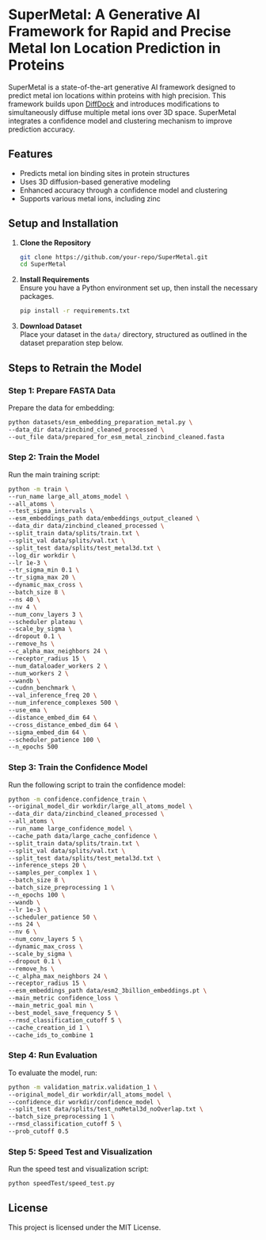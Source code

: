 
# SuperMetal: A Generative AI Framework for Rapid and Precise Metal Ion Location Prediction in Proteins

SuperMetal is a state-of-the-art generative AI framework designed to predict metal ion locations within proteins with high precision. This framework builds upon [DiffDock](https://github.com/gcorso/DiffDock) and introduces modifications to simultaneously diffuse multiple metal ions over 3D space. SuperMetal integrates a confidence model and clustering mechanism to improve prediction accuracy.

## Features
- Predicts metal ion binding sites in protein structures
- Uses 3D diffusion-based generative modeling
- Enhanced accuracy through a confidence model and clustering
- Supports various metal ions, including zinc

## Setup and Installation

1. **Clone the Repository**  
   ```bash
   git clone https://github.com/your-repo/SuperMetal.git
   cd SuperMetal
   ```

2. **Install Requirements**  
   Ensure you have a Python environment set up, then install the necessary packages.
   ```bash
   pip install -r requirements.txt
   ```

3. **Download Dataset**  
   Place your dataset in the `data/` directory, structured as outlined in the dataset preparation step below.

## Steps to Retrain the Model

### Step 1: Prepare FASTA Data
Prepare the data for embedding:
```bash
python datasets/esm_embedding_preparation_metal.py \
--data_dir data/zincbind_cleaned_processed \
--out_file data/prepared_for_esm_metal_zincbind_cleaned.fasta
```

### Step 2: Train the Model
Run the main training script:
```bash
python -m train \
--run_name large_all_atoms_model \
--all_atoms \
--test_sigma_intervals \
--esm_embeddings_path data/embeddings_output_cleaned \
--data_dir data/zincbind_cleaned_processed \
--split_train data/splits/train.txt \
--split_val data/splits/val.txt \
--split_test data/splits/test_metal3d.txt \
--log_dir workdir \
--lr 1e-3 \
--tr_sigma_min 0.1 \
--tr_sigma_max 20 \
--dynamic_max_cross \
--batch_size 8 \
--ns 40 \
--nv 4 \
--num_conv_layers 3 \
--scheduler plateau \
--scale_by_sigma \
--dropout 0.1 \
--remove_hs \
--c_alpha_max_neighbors 24 \
--receptor_radius 15 \
--num_dataloader_workers 2 \
--num_workers 2 \
--wandb \
--cudnn_benchmark \
--val_inference_freq 20 \
--num_inference_complexes 500 \
--use_ema \
--distance_embed_dim 64 \
--cross_distance_embed_dim 64 \
--sigma_embed_dim 64 \
--scheduler_patience 100 \
--n_epochs 500
```

### Step 3: Train the Confidence Model
Run the following script to train the confidence model:
```bash
python -m confidence.confidence_train \
--original_model_dir workdir/large_all_atoms_model \
--data_dir data/zincbind_cleaned_processed \
--all_atoms \
--run_name large_confidence_model \
--cache_path data/large_cache_confidence \
--split_train data/splits/train.txt \
--split_val data/splits/val.txt \
--split_test data/splits/test_metal3d.txt \
--inference_steps 20 \
--samples_per_complex 1 \
--batch_size 8 \
--batch_size_preprocessing 1 \
--n_epochs 100 \
--wandb \
--lr 1e-3 \
--scheduler_patience 50 \
--ns 24 \
--nv 6 \
--num_conv_layers 5 \
--dynamic_max_cross \
--scale_by_sigma \
--dropout 0.1 \
--remove_hs \
--c_alpha_max_neighbors 24 \
--receptor_radius 15 \
--esm_embeddings_path data/esm2_3billion_embeddings.pt \
--main_metric confidence_loss \
--main_metric_goal min \
--best_model_save_frequency 5 \
--rmsd_classification_cutoff 5 \
--cache_creation_id 1 \
--cache_ids_to_combine 1
```

### Step 4: Run Evaluation
To evaluate the model, run:
```bash
python -m validation_matrix.validation_1 \
--original_model_dir workdir/all_atoms_model \
--confidence_dir workdir/confidence_model \
--split_test data/splits/test_noMetal3d_noOverlap.txt \
--batch_size_preprocessing 1 \
--rmsd_classification_cutoff 5 \
--prob_cutoff 0.5
```

### Step 5: Speed Test and Visualization
Run the speed test and visualization script:
```bash
python speedTest/speed_test.py
```

## License
This project is licensed under the MIT License.